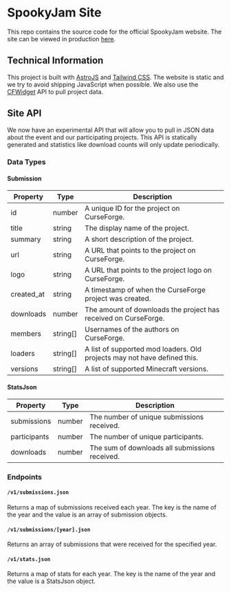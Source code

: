 # SpookyJam Site
This repo contains the source code for the official SpookyJam website. The site can be viewed in production 
[here](https://spooky-jam.com).

## Technical Information
This project is built with [AstroJS](https://astro.build/) and [Tailwind CSS](https://tailwindcss.com/). The website is 
static and we try to avoid shipping JavaScript when possible. We also use the [CFWidget](https://cfwidget.com/) API to 
pull project data.

## Site API
We now have an experimental API that will allow you to pull in JSON data about the event and our participating projects.
This API is statically generated and statistics like download counts will only update periodically.

### Data Types

#### Submission
| Property   | Type     | Description                                                              |
|------------|----------|--------------------------------------------------------------------------|
| id         | number   | A unique ID for the project on CurseForge.                               |
| title      | string   | The display name of the project.                                         |
| summary    | string   | A short description of the project.                                      |
| url        | string   | A URL that points to the project on CurseForge.                          |
| logo       | string   | A URL that points to the project logo on CurseForge.                     |
| created_at | string   | A timestamp of when the CurseForge project was created.                  |
| downloads  | number   | The amount of downloads the project has received on CurseForge.          |
| members    | string[] | Usernames of the authors on CurseForge.                                  |
| loaders    | string[] | A list of supported mod loaders. Old projects may not have defined this. |
| versions   | string[] | A list of supported Minecraft versions.                                  |

#### StatsJson
| Property     | Type   | Description                                     |
|--------------|--------|-------------------------------------------------|
| submissions  | number | The number of unique submissions received.      |
| participants | number | The number of unique participants.              |
| downloads    | number | The sum of downloads all submissions received.  |

### Endpoints

#### `/v1/submissions.json`
Returns a map of submissions received each year. The key is the name of the year and the value is an array of submission
objects.

#### `/v1/submissions/[year].json`
Returns an array of submissions that were received for the specified year.

#### `/v1/stats.json`
Returns a map of stats for each year. The key is the name of the year and the value is a StatsJson object.
